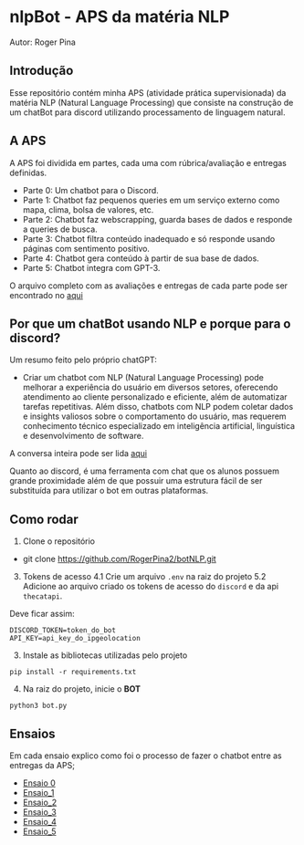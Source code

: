 # nlpBot - APS da matéria NLP

Autor: Roger Pina 

## Introdução
Esse repositório contém minha APS (atividade prática supervisionada) da matéria NLP (Natural Language Processing) que consiste na construção de um chatBot para discord utilizando processamento de linguagem natural. 

## A APS

A APS foi dividida em partes, cada uma com rúbrica/avaliação e entregas definidas. 
- Parte 0: Um chatbot para o Discord.
- Parte 1: Chatbot faz pequenos queries em um serviço externo como mapa, clima, bolsa de valores, etc.
- Parte 2: Chatbot faz webscrapping, guarda bases de dados e responde a queries de busca.
- Parte 3: Chatbot filtra conteúdo inadequado e só responde usando páginas com sentimento positivo.
- Parte 4: Chatbot gera conteúdo à partir de sua base de dados.
- Parte 5: Chatbot integra com GPT-3.

O arquivo completo com as avaliações e entregas de cada parte pode ser encontrado no [aqui](https://github.com/tiagoft/NLP/blob/main/APS.md)

## Por que um chatBot usando NLP e porque para o discord?
Um resumo feito pelo próprio chatGPT:

- Criar um chatbot com NLP (Natural Language Processing) pode melhorar a experiência do usuário em diversos setores, oferecendo atendimento ao cliente personalizado e eficiente, além de automatizar tarefas repetitivas. Além disso, chatbots com NLP podem coletar dados e insights valiosos sobre o comportamento do usuário, mas requerem conhecimento técnico especializado em inteligência artificial, linguística e desenvolvimento de software.

A conversa inteira pode ser lida [aqui](chat_with_chatGPT.md)

Quanto ao discord, é uma ferramenta com chat que os alunos possuem grande proximidade além de que possuir uma estrutura fácil de ser substituída para utilizar o bot em outras plataformas.  

## Como rodar

1. Clone o repositório
- git clone https://github.com/RogerPina2/botNLP.git

3. Tokens de acesso
4.1 Crie um arquivo `.env` na raiz do projeto 
5.2 Adicione ao arquivo criado os tokens de acesso do `discord` e da api `thecatapi`. 

Deve ficar assim:
```
DISCORD_TOKEN=token_do_bot
API_KEY=api_key_do_ipgeolocation
```

3. Instale as bibliotecas utilizadas pelo projeto
 
`pip install -r requirements.txt`

4. Na raiz do projeto, inicie o **BOT**

`python3 bot.py`

## Ensaios

Em cada ensaio explico como foi o processo de fazer o chatbot entre as entregas da APS;
- [Ensaio 0](ensaios/ensaio_0.md)
- [Ensaio_1](ensaios/ensaio_1.md)
- [Ensaio_2](ensaios/ensaio_2.md)
- [Ensaio_3](ensaios/ensaio_3.md)
- [Ensaio_4](ensaios/ensaio_4.md)
- [Ensaio_5](ensaios/ensaio_5.md)
